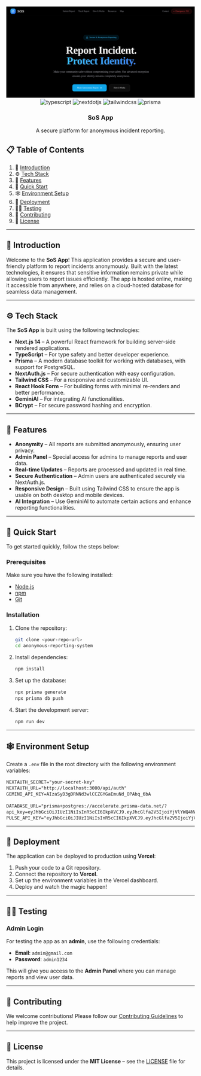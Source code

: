 <div align="center">
  <br />
    <a href="your-demo-video-link" target="_blank">
      <img src="./public/report.png" alt="Project Banner">
    </a>
  <br />

  <div>
    <img src="https://img.shields.io/badge/-TypeScript-black?style=for-the-badge&logoColor=white&logo=typescript&color=3178C6" alt="typescript" />
    <img src="https://img.shields.io/badge/-Next_JS-black?style=for-the-badge&logoColor=white&logo=nextdotjs&color=000000" alt="nextdotjs" />
    <img src="https://img.shields.io/badge/-Tailwind_CSS-black?style=for-the-badge&logoColor=white&logo=tailwindcss&color=06B6D4" alt="tailwindcss" />
    <img src="https://img.shields.io/badge/-Prisma-black?style=for-the-badge&logoColor=white&logo=prisma&color=2D3748" alt="prisma" />
  </div>

  <h3 align="center">SoS App</h3>

  <div align="center">
    A secure platform for anonymous incident reporting.
  </div>
</div>

## 📋 Table of Contents

1. 🤖 [Introduction](#introduction)
2. ⚙️ [Tech Stack](#tech-stack)
3. 🔋 [Features](#features)
4. 🤸 [Quick Start](#quick-start)
5. 🕸️ [Environment Setup](#environment)
6. 🚀 [Deployment](#deployment)
7. 🧑‍💻 [Testing](#testing)
8. 🤝 [Contributing](#contributing)
9. 📝 [License](#license)

---

## 🤖 Introduction

Welcome to the **SoS App**! This application provides a secure and user-friendly platform to report incidents anonymously. Built with the latest technologies, it ensures that sensitive information remains private while allowing users to report issues efficiently. The app is hosted online, making it accessible from anywhere, and relies on a cloud-hosted database for seamless data management.

---

## ⚙️ Tech Stack

The **SoS App** is built using the following technologies:

- **Next.js 14** – A powerful React framework for building server-side rendered applications.
- **TypeScript** – For type safety and better developer experience.
- **Prisma** – A modern database toolkit for working with databases, with support for PostgreSQL.
- **NextAuth.js** – For secure authentication with easy configuration.
- **Tailwind CSS** – For a responsive and customizable UI.
- **React Hook Form** – For building forms with minimal re-renders and better performance.
- **GeminiAI** – For integrating AI functionalities.
- **BCrypt** – For secure password hashing and encryption.

---

## 🔋 Features

- **Anonymity** – All reports are submitted anonymously, ensuring user privacy.
- **Admin Panel** – Special access for admins to manage reports and user data.
- **Real-time Updates** – Reports are processed and updated in real time.
- **Secure Authentication** – Admin users are authenticated securely via NextAuth.js.
- **Responsive Design** – Built using Tailwind CSS to ensure the app is usable on both desktop and mobile devices.
- **AI Integration** – Use GeminiAI to automate certain actions and enhance reporting functionalities.

---

## 🤸 Quick Start

To get started quickly, follow the steps below:

### Prerequisites

Make sure you have the following installed:

- [Node.js](https://nodejs.org/en)
- [npm](https://www.npmjs.com/)
- [Git](https://git-scm.com/)

### Installation

1. Clone the repository:

   ```bash
   git clone <your-repo-url>
   cd anonymous-reporting-system
   ```

2. Install dependencies:

   ```bash
   npm install
   ```

3. Set up the database:

   ```bash
   npx prisma generate
   npx prisma db push
   ```

4. Start the development server:

   ```bash
   npm run dev
   ```

---

## 🕸️ Environment Setup

Create a `.env` file in the root directory with the following environment variables:

```env
NEXTAUTH_SECRET="your-secret-key"
NEXTAUTH_URL="http://localhost:3000/api/auth"
GEMINI_API_KEY=AIzaSyD3gDRNNd3wlCCZGYGaEmuNd_OPAbq_6bA

DATABASE_URL="prisma+postgres://accelerate.prisma-data.net/?api_key=eyJhbGciOiJIUzI1NiIsInR5cCI6IkpXVCJ9.eyJhcGlfa2V5IjoiYjVlYWQ4NWMtZmI5NC00ZGEzLWIwNmItOGRiMjE0MzQyMzMxIiwidGVuYW50X2lkIjoiNWUzNTk1NjcyNjJmMTQ5NTExY2VlYjQwN2U1Nzg3YTMwMTYzMzIxZDNiZDU4NDJmZTNiYmZiMDMyYzg5ZTVjNSIsImludGVybmFsX3NlY3JldCI6ImQyNTFmYjBmLTQ4ODgtNDQ2OS04MDc1LTU0NmM4NGUxMWY2NyJ9.GCddZ6h2Qqneu3RVkIGmJPq41dzjrscALLAhHGk0XdU"
PULSE_API_KEY="eyJhbGciOiJIUzI1NiIsInR5cCI6IkpXVCJ9.eyJhcGlfa2V5IjoiYjVlYWQ4NWMtZmI5NC00ZGEzLWIwNmItOGRiMjE0MzQyMzMxIiwidGVuYW50X2lkIjoiNWUzNTk1NjcyNjJmMTQ5NTExY2VlYjQwN2U1Nzg3YTMwMTYzMzIxZDNiZDU4NDJmZTNiYmZiMDMyYzg5ZTVjNSIsImludGVybmFsX3NlY3JldCI6ImQyNTFmYjBmLTQ4ODgtNDQ2OS04MDc1LTU0NmM4NGUxMWY2NyJ9.GCddZ6h2Qqneu3RVkIGmJPq41dzjrscALLAhHGk0XdU"
```

---

## 🚀 Deployment

The application can be deployed to production using **Vercel**:

1. Push your code to a Git repository.
2. Connect the repository to **Vercel**.
3. Set up the environment variables in the Vercel dashboard.
4. Deploy and watch the magic happen!

---

## 🧑‍💻 Testing

### Admin Login

For testing the app as an **admin**, use the following credentials:

- **Email**: `admin@gmail.com`
- **Password**: `admin1234`

This will give you access to the **Admin Panel** where you can manage reports and view user data.

---

## 🤝 Contributing

We welcome contributions! Please follow our [Contributing Guidelines](CONTRIBUTING.md) to help improve the project.

---

## 📝 License

This project is licensed under the **MIT License** – see the [LICENSE](LICENSE) file for details.

